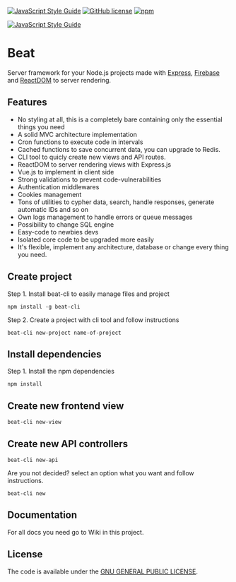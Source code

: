 [![JavaScript Style Guide](https://img.shields.io/badge/code_style-standard-brightgreen.svg)](https://standardjs.com)
[![GitHub license](https://img.shields.io/github/license/thepisode/beat.svg)](https://github.com/thepisode/beat/blob/master/LICENSE) 
[![npm](https://img.shields.io/npm/v/npm.svg)](https://www.npmjs.com/package/beat-cli)

[![JavaScript Style Guide](https://cdn.rawgit.com/standard/standard/master/badge.svg)](https://github.com/standard/standard)

# Beat

Server framework for your Node.js projects made with [Express](https://expressjs.com/), [Firebase](https://firebase.google.com/) and [ReactDOM](https://reactjs.org/docs/react-dom.html) to server rendering.

## Features

* No styling at all, this is a completely bare containing only the essential things you need
* A solid MVC architecture implementation
* Cron functions to execute code in intervals
* Cached functions to save concurrent data, you can upgrade to Redis.
* CLI tool to quicly create new views and API routes.
* ReactDOM to server rendering views with Express.js
* Vue.js to implement in client side
* Strong validations to prevent code-vulnerabilities
* Authentication middlewares
* Cookies management
* Tons of utilities to cypher data, search, handle responses, generate automatic IDs and so on
* Own logs management to handle errors or queue messages
* Possibility to change SQL engine
* Easy-code to newbies devs
* Isolated core code to be upgraded more easily
* It's flexible, implement any architecture, database or change every thing you need.

## Create project

Step 1. Install beat-cli to easily manage files and project

```shell
npm install -g beat-cli
```

Step 2. Create a project with cli tool and follow instructions

```shell
beat-cli new-project name-of-project
```

## Install dependencies

Step 1. Install the npm dependencies
```shell
npm install
```

## Create new frontend view

```shell
beat-cli new-view
```

## Create new API controllers

```shell
beat-cli new-api
```

Are you not decided? select an option what you want and follow instructions.

```shell
beat-cli new
```

## Documentation

For all docs you need go to Wiki in this project.

## License

The code is available under the [GNU GENERAL PUBLIC LICENSE](LICENSE).
